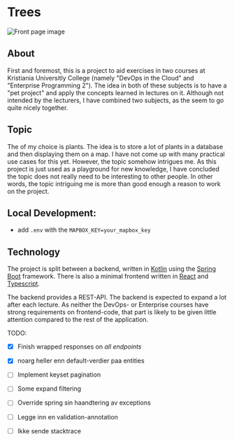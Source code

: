 # Trees 

![Front page image](https://images.unsplash.com/photo-1552645883-c036db742442?ixlib=rb-1.2.1&ixid=eyJhcHBfaWQiOjEyMDd9&auto=format&fit=crop&w=2850&q=80)

## About 
First and foremost, this is a project to aid exercises in two courses at Kristiania 
Universitly College (namely "DevOps in the Cloud" and "Enterprise Programming 2"). 
The idea in both of these subjects is to have a "pet project" and apply the concepts 
learned in lectures on it. Although not intended by the lecturers, I have combined 
two subjects, as the seem to go quite nicely together. 

## Topic 
The of my choice is plants. The idea is to store a lot of plants in a database and 
then displaying them on a map. I have not come up with many practical use cases for 
this yet. However, the topic somehow intrigues me. As this project is just used 
as a playground for new knowledge, I have concluded the topic does not really need 
to be interesting to other people. In other words, the topic intriguing me is more 
than good enough a reason to work on the project.

## Local Development:
* add `.env` with the `MAPBOX_KEY=your_mapbox_key`  

## Technology 
The project is split between a backend, written in [Kotlin](http://kotlinlang.org) 
using the [Spring Boot](https://spring.io/projects/spring-boot) framework. There is 
also a minimal frontend written in [React](https://reactjs.org/) and 
[Typescript](https://www.typescriptlang.org/).

The backend provides a REST-API. The backend is expected to expand a lot after each 
lecture. As neither the DevOps- or Enterprise courses have strong requirements on 
frontend-code, that part is likely to be given little attention compared to the rest 
of the application.    



TODO: 
- [X] Finish wrapped responses on _all endpoints_ 
- [X] noarg heller enn default-verdier paa entities 
- [ ] Implement keyset pagination 
- [ ] Some expand filtering 
- [ ] Override spring sin haandtering av exceptions 
- [ ] Legge inn en validation-annotation
- [ ] Ikke sende stacktrace  

